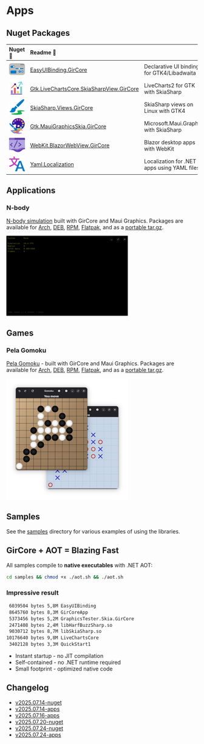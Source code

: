 # Apps

## Nuget Packages

|Nuget 🔗|Readme 📄||
|:---|:---|:---|
|[![EasyUIBinding.GirCore](/assets/nuget/EasyUIBinding.GirCore.64.png)](https://www.nuget.org/packages/EasyUIBinding.GirCore/)|[EasyUIBinding.GirCore](/src/EasyUIBinding.GirCore/README.md)|Declarative UI binding for GTK4/Libadwaita|
|[![Gtk.LiveChartsCore.SkiaSharpView.GirCore](/assets/nuget/Gtk.LiveChartsCore.SkiaSharpView.GirCore.64.png)](https://www.nuget.org/packages/Gtk.LiveChartsCore.SkiaSharpView.GirCore/)|[Gtk.LiveChartsCore.SkiaSharpView.GirCore](/src/Gtk.LiveChartsCore.SkiaSharpView.GirCore/README.md)|LiveCharts2 for GTK with SkiaSharp|
|[![SkiaSharp.Views.GirCore](/assets/nuget/SkiaSharp.Views.GirCore.64.png)](https://www.nuget.org/packages/SkiaSharp.Views.GirCore/)|[SkiaSharp.Views.GirCore](/src/SkiaSharp.Views.GirCore/README.md)|SkiaSharp views on Linux with GTK4|
|[![Gtk.MauiGraphicsSkia.GirCore](/assets/nuget/Gtk.MauiGraphicsSkia.GirCore.64.png)](https://www.nuget.org/packages/Gtk.MauiGraphicsSkia.GirCore/)|[Gtk.MauiGraphicsSkia.GirCore](/src/Gtk.MauiGraphicsSkia.GirCore/README.md)|Microsoft.Maui.Graphics with SkiaSharp|
|[![WebKit.BlazorWebView.GirCore](/assets/nuget/WebKit.BlazorWebView.GirCore.64.png)](https://www.nuget.org/packages/WebKit.BlazorWebView.GirCore/)|[WebKit.BlazorWebView.GirCore](/src/WebKit.BlazorWebView.GirCore/README.md)|Blazor desktop apps with WebKit|
|[![Yaml.Localization](/assets/nuget/Yaml.Localization.64.png)](https://www.nuget.org/packages/Yaml.Localization/)|[Yaml.Localization](/src/Yaml.Localization/README.md)|Localization for .NET apps using YAML files|

## Applications

### N-body

[N-body simulation](/apps/N-body/README.md) built with GirCore and Maui Graphics. Packages are available for [Arch](https://github.com/czirok/apps/releases/download/v2025.07.16-apps/nbody-1.2.1-1-x86_64.pkg.tar.zst), [DEB](https://github.com/czirok/apps/releases/download/v2025.07.16-apps/nbody_1.2.1_amd64.deb), [RPM](https://github.com/czirok/apps/releases/download/v2025.07.16-apps/nbody-1.2.1-1.x86_64.rpm), [Flatpak](https://github.com/czirok/apps/releases/download/v2025.07.16-apps/nbody-1.2.1-x86_64.flatpak), and as a [portable tar.gz](https://github.com/czirok/apps/releases/download/v2025.07.16-apps/nbody-1.2.1-x86_64.tar.gz).

![N-body simulation](/apps/N-body/n-body.gif)

## Games

### Pela Gomoku

[Pela Gomoku](/apps/Gomoku/README.md) - built with GirCore and Maui Graphics. Packages are available for [Arch](https://github.com/czirok/apps/releases/download/v2025.07.16-apps/pelagomoku-1.0.0-1-x86_64.pkg.tar.zst), [DEB](https://github.com/czirok/apps/releases/download/v2025.07.16-apps/pelagomoku_1.0.0_amd64.deb), [RPM](https://github.com/czirok/apps/releases/download/v2025.07.16-apps/pelagomoku-1.0.0-1.x86_64.rpm), [Flatpak](https://github.com/czirok/apps/releases/download/v2025.07.16-apps/pelagomoku-1.0.0-x86_64.flatpak), and as a [portable tar.gz](https://github.com/czirok/apps/releases/download/v2025.07.16-apps/pelagomoku-1.0.0-x86_64.tar.gz).

![Pela Gomoku](/apps/Gomoku/gomoku.png)

## Samples

See the [samples](/samples/README.md) directory for various examples of using the libraries.

## GirCore + AOT = Blazing Fast

All samples compile to **native executables** with .NET AOT:

```bash
cd samples && chmod +x ./aot.sh && ./aot.sh
```

### Impressive result

```bash
 6039504 bytes 5,8M EasyUIBinding
 8645760 bytes 8,3M GirCoreApp
 5373456 bytes 5,2M GraphicsTester.Skia.GirCore
 2471408 bytes 2,4M libHarfBuzzSharp.so
 9030712 bytes 8,7M libSkiaSharp.so
10176640 bytes 9,8M LiveChartsCore
 3402128 bytes 3,3M QuickStart1
```

- Instant startup - no JIT compilation
- Self-contained - no .NET runtime required
- Small footprint - optimized native code

## Changelog

- [v2025.07.14-nuget](.github/releases/v2025.07.14-nuget.md)
- [v2025.07.14-apps](.github/releases/v2025.07.14-apps.md)
- [v2025.07.16-apps](.github/releases/v2025.07.16-apps.md)
- [v2025.07.20-nuget](.github/releases/v2025.07.20-nuget.md)
- [v2025.07.24-nuget](.github/releases/v2025.07.24-nuget.md)
- [v2025.07.24-apps](.github/releases/v2025.07.24-apps.md)
